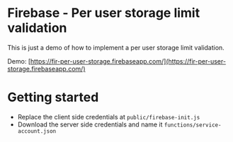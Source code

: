 # Firebase - Per user storage limit validation

This is just a demo of how to implement a per user storage limit validation.

Demo:  [https://fir-per-user-storage.firebaseapp.com/](https://fir-per-user-storage.firebaseapp.com/)

# Getting started

- Replace the client side credentials at `public/firebase-init.js`
- Download the server side credentials and name it `functions/service-account.json`
